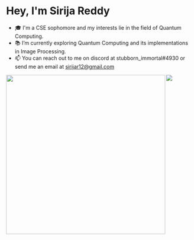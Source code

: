 <h1 align="left">Hey, I'm Sirija Reddy</h1>

- 🎓 I'm a CSE sophomore and my interests lie in the field of Quantum Computing.
- 📚 I’m currently exploring Quantum Computing and its implementations in Image Processing.
- 📫 You can reach out to me on discord at stubborn_immortal#4930 or send me an email at sirijar12@gmail.com

<img align='left' width="430" src="https://github-readme-stats.vercel.app/api?username=SirijaReddy&show_icons=true&title_color=fff&icon_color=a16ae8&text_color=a16ae8&bg_color=0D1117">
<img align='left' src="https://github-readme-stats.vercel.app/api/top-langs/?username=SirijaReddy&card_width=300&bg_color=0D1117&title_color=fff&layout=compact"/>
